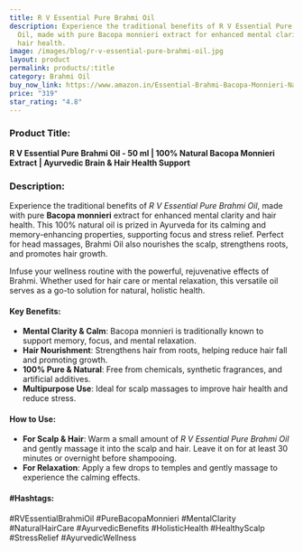 ```yaml
---
title: R V Essential Pure Brahmi Oil
description: Experience the traditional benefits of R V Essential Pure Brahmi
  Oil, made with pure Bacopa monnieri extract for enhanced mental clarity and
  hair health.
image: /images/blog/r-v-essential-pure-brahmi-oil.jpg
layout: product
permalink: products/:title
category: Brahmi Oil
buy_now_link: https://www.amazon.in/Essential-Brahmi-Bacopa-Monnieri-Natural/dp/B07H6FKKQW/ref=sr_1_26?crid=SCXIDYS0PV1F&tag=m0150-21
price: "319"
star_rating: "4.8"
---
```

### Product Title:
**R V Essential Pure Brahmi Oil - 50 ml | 100% Natural Bacopa Monnieri Extract | Ayurvedic Brain & Hair Health Support**

### Description:
Experience the traditional benefits of *R V Essential Pure Brahmi Oil*, made with pure **Bacopa monnieri** extract for enhanced mental clarity and hair health. This 100% natural oil is prized in Ayurveda for its calming and memory-enhancing properties, supporting focus and stress relief. Perfect for head massages, Brahmi Oil also nourishes the scalp, strengthens roots, and promotes hair growth.

Infuse your wellness routine with the powerful, rejuvenative effects of Brahmi. Whether used for hair care or mental relaxation, this versatile oil serves as a go-to solution for natural, holistic health.

#### Key Benefits:
- **Mental Clarity & Calm**: Bacopa monnieri is traditionally known to support memory, focus, and mental relaxation.
- **Hair Nourishment**: Strengthens hair from roots, helping reduce hair fall and promoting growth.
- **100% Pure & Natural**: Free from chemicals, synthetic fragrances, and artificial additives.
- **Multipurpose Use**: Ideal for scalp massages to improve hair health and reduce stress.

#### How to Use:
- **For Scalp & Hair**: Warm a small amount of *R V Essential Pure Brahmi Oil* and gently massage it into the scalp and hair. Leave it on for at least 30 minutes or overnight before shampooing.
- **For Relaxation**: Apply a few drops to temples and gently massage to experience the calming effects.

#### #Hashtags:
#RVEssentialBrahmiOil #PureBacopaMonnieri #MentalClarity #NaturalHairCare #AyurvedicBenefits #HolisticHealth #HealthyScalp #StressRelief #AyurvedicWellness
